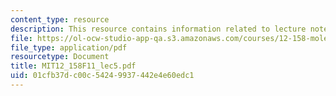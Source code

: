 ```yaml
---
content_type: resource
description: This resource contains information related to lecture notes.
file: https://ol-ocw-studio-app-qa.s3.amazonaws.com/courses/12-158-molecular-biogeochemistry-fall-2011/01cfb37dc00c54249937442e4e60edc1_MIT12_158F11_lec5.pdf
file_type: application/pdf
resourcetype: Document
title: MIT12_158F11_lec5.pdf
uid: 01cfb37d-c00c-5424-9937-442e4e60edc1
---
```

